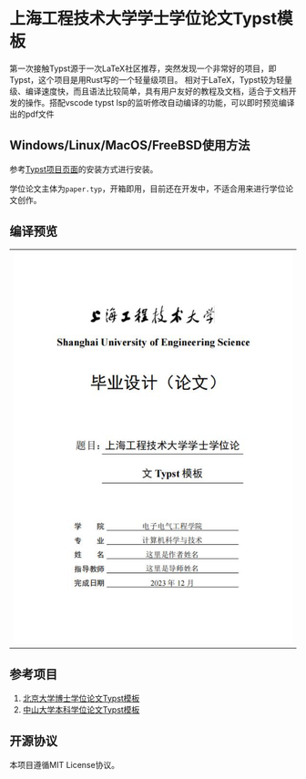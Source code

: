 # 上海工程技术大学学士学位论文Typst模板

第一次接触Typst源于一次LaTeX社区推荐，突然发现一个非常好的项目，即Typst，这个项目是用Rust写的一个轻量级项目。
相对于LaTeX，Typst较为轻量级、编译速度快，而且语法比较简单，具有用户友好的教程及文档，适合于文档开发的操作。搭配vscode typst lsp的监听修改自动编译的功能，可以即时预览编译出的pdf文件

## Windows/Linux/MacOS/FreeBSD使用方法

参考[Typst项目页面](https://github.com/typst/typst)的安装方式进行安装。

学位论文主体为`paper.typ`，开箱即用，目前还在开发中，不适合用来进行学位论文创作。

## 编译预览
<table>
  <tr>
    <td><img src="imgs/page1.jpg"></td>
  </tr>
</table>

## 参考项目

1. [北京大学博士学位论文Typst模板](https://github.com/lucifer1004/pkuthss-typst)
2. [中山大学本科学位论文Typst模板](https://github.com/howardlau1999/sysu-thesis-typst)

## 开源协议

本项目遵循MIT License协议。

